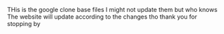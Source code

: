 THis is the google clone base files
I might not update them but who knows
The website will update according to the changes tho
thank you for stopping by
